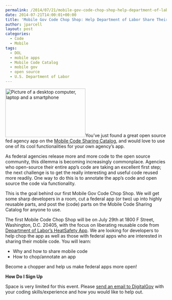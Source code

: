 ```yaml
---
permalink: /2014/07/21/mobile-gov-code-chop-shop-help-department-of-labor-share-their-app-functionality-gov-wide/
date: 2014-07-21T14:00:01+00:00
title: 'Mobile Gov Code Chop Shop: Help Department of Labor Share Their App Functionality Gov-wide'
author: jparcell
layout: post
categories:
  - Code
  - Mobile
tags:
  - DOL
  - mobile apps
  - Mobile Code Catalog
  - mobile gov
  - open source
  - U.S. Department of Labor
---
```


<img class="alignright size-medium wp-image-111062" src="https://s3.amazonaws.com/sitesusa/wp-content/uploads/sites/212/2014/01/mobile-codesharing-21-350x214-250x152.jpg" alt="Picture of a desktop computer, laptop and a smartphone" width="250" height="152" />You&#8217;ve just found a great open source fed agency app on the [Mobile Code Sharing Catalog](https://www.digitalgov.gov/2013/05/13/federal-mobile-code-sharing-catalog-is-here/), and would love to use one of its cool functionalities for your own agency&#8217;s app.

As federal agencies release more and more code to the open source community, this dilemma is becoming increasingly commonplace. Agencies who open-source their entire app’s code are taking an excellent first step; the next challenge is to get the really interesting and useful code reused more readily. One way to do this is to annotate the app’s code and open source the code via functionality.

This is the goal behind our first Mobile Gov Code Chop Shop. We will get some sharp developers in a room, cut a federal app (or two) up into highly reusable parts, and post the (code) parts on the Mobile Code Sharing Catalog for anyone to use.

The first Mobile Code Chop Shop will be on July 29th at 1800 F Street, Washington, D.C. 20405, with the focus on liberating reusable code from [Department of Labor&#8217;s HeatSafety App](https://www.osha.gov/SLTC/heatillness/heat_index/heat_app.html). We are looking for developers to help chop the app as well as those with federal apps who are interested in sharing their mobile code. You will learn:

  * Why and how to share mobile code
  * How to chop/annotate an app

Become a chopper and help us make federal apps more open!

**How Do I Sign Up**

Space is very limited for this event. Please [send an email to DigitalGov](mailto:DigitalGov@gsa.gov) with your coding skills/experience and how you would like to help out.